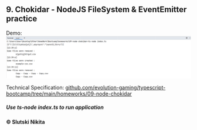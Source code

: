 ##  9. Chokidar - NodeJS FileSystem & EventEmitter practice  
Demo:  
![alt text](demonstration.PNG "Demonstration")

Technical Specification: [github.com/evolution-gaming/typescript-bootcamp/tree/main/homeworks/09-node-chokidar](https://github.com/evolution-gaming/typescript-bootcamp/tree/main/homeworks/09-node-chokidar)

  
##### Use _ts-node index.ts_ to run application

#### © Slutski Nikita